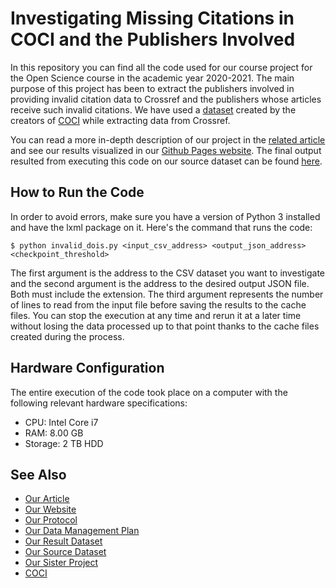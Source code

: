 # Investigating Missing Citations in COCI and the Publishers Involved

In this repository you can find all the code used for our course project for the Open Science course in the academic year 2020-2021. The main purpose of this project has been to extract the publishers involved in providing invalid citation data to Crossref and the publishers whose articles receive such invalid citations. We have used a [dataset](https://doi.org/10.5281/zenodo.4625300) created by the creators of [COCI](https://opencitations.net/index/coci) while extracting data from Crossref.

You can read a more in-depth description of our project in the [related article](https://doi.org/10.5281/zenodo.4735635) and see our results visualized in our [Github Pages website](https://open-sci.github.io/2020-2021-the-leftovers-20-code/index.html). The final output resulted from executing this code on our source dataset can be found [here](https://doi.org/10.5281/zenodo.4735638).

## How to Run the Code

In order to avoid errors, make sure you have a version of Python 3 installed and have the lxml package on it. Here's the command that runs the code:
```
$ python invalid_dois.py <input_csv_address> <output_json_address> <checkpoint_threshold>
```
The first argument is the address to the CSV dataset you want to investigate and the second argument is the address to the desired output JSON file. Both must include the extension. The third argument represents the number of lines to read from the input file before saving the results to the cache files. You can stop the execution at any time and rerun it at a later time without losing the data processed up to that point thanks to the cache files created during the process.

## Hardware Configuration

The entire execution of the code took place on a computer with the following relevant hardware specifications:

- CPU: Intel Core i7
- RAM: 8.00 GB
- Storage: 2 TB HDD

## See Also

- [Our Article](https://doi.org/10.5281/zenodo.4735635)
- [Our Website](https://open-sci.github.io/2020-2021-the-leftovers-20-code/index.html)
- [Our Protocol](https://doi.org/10.17504/protocols.io.buqhnvt6)
- [Our Data Management Plan](https://doi.org/10.5281/zenodo.4671486)
- [Our Result Dataset](https://doi.org/10.5281/zenodo.4735638)
- [Our Source Dataset](https://doi.org/10.5281/zenodo.4625300)
- [Our Sister Project](https://github.com/open-sci/2020-2021-grasshoppers-code)
- [COCI](https://opencitations.net/index/coci)
